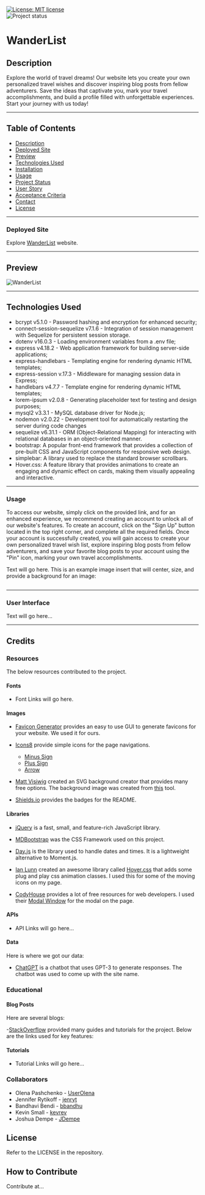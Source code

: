[![License: MIT license](https://img.shields.io/badge/License-MIT_license-success)](https://opensource.org/licenses/MIT)    
![Project status](https://img.shields.io/badge/Status-In%20Development-orange)

#  WanderList

## Description

Explore the world of travel dreams! Our website lets you create your own personalized travel wishes and discover inspiring blog posts from fellow adventurers. Save the ideas that captivate you, mark your travel accomplishments, and build a profile filled with unforgettable experiences. Start your journey with us today!

---
## Table of Contents
* [Description](#description)
* [Deployed Site](#deployed-site)
* [Preview](#preview)
* [Technologies Used](#technologies-used)
* [Installation](#installation)
* [Usage](#usage)
* [Project Status](#project-status)
* [User Story](#user-story)
* [Acceptance Criteria](#acceptance-criteria)
* [Contact](#contact)
* [License](#license)


---
### Deployed Site

Explore [WanderList](https://wanderlist.herokuapp.com/) website.

---
## Preview

![WanderList](./documentation/images/preview/preview.png)

---
## Technologies Used

* bcrypt v5.1.0 - Password hashing and encryption for enhanced security;
*  connect-session-sequelize v7.1.6 - Integration of session management with Sequelize for persistent session storage.
*  dotenv v16.0.3 - Loading environment variables from a .env file;
*  express v4.18.2 - Web application framework for building server-side applications;
*  express-handlebars - Templating engine for rendering dynamic HTML templates;
*  express-session v.17.3 - Middleware for managing session data in Express;
*  handlebars v4.7.7 - Template engine for rendering dynamic HTML templates;
*  lorem-ipsum v2.0.8 - Generating placeholder text for testing and design purposes;
*  mysql2 v3.3.1 - MySQL database driver for Node.js;
*  nodemon v2.0.22 - Development tool for automatically restarting the server during code changes
*  sequelize v6.31.1 - ORM (Object-Relational Mapping) for interacting with relational databases in an object-oriented manner.
*  bootstrap: A popular front-end framework that provides a collection of pre-built CSS and JavaScript components for responsive web design.
*  simplebar: A library used to replace the standard browser scrollbars.
*  Hover.css: A feature library that provides animations to create an engaging and dynamic effect on cards, making them visually appealing and interactive.

---
### Usage

To access our website, simply click on the provided link, and for an enhanced experience, we recommend creating an account to unlock all of our website's features. To create an account, click on the "Sign Up" button located in the top right corner, and complete all the required fields. Once your account is successfully created, you will gain access to create your own personalized travel wish list, explore inspiring blog posts from fellow adventurers, and save your favorite blog posts to your account using the "Pin" icon, marking your own travel accomplishments.


Text will go here.  This is an example image insert that will center, size, and provide a background for an image:
<p align="center"><kbd><img src="" alt="" style="max-width: 600px;"/> </kbd></p>

---
### User Interface

Text will go here...

---
## Credits
### Resources

The below resources contributed to the project.

#### Fonts

- Font Links will go here.

#### Images

- [Favicon Generator](https://favicon.io/favicon-generator/) provides an easy to use GUI to generate favicons for your website.  We used it for ours.

- [Icons8](https://icons8.com/icons/) provide simple icons for the page navigations.
  - [Minus Sign](https://icons8.com/icon/59837/minus)
  - [Plus Sign](https://icons8.com/icon/59864/plus)
  - [Arrow](https://icons8.com/icon/100040/up-arrow)
  
- [Matt Visiwig](https://twitter.com/MattVisiwig) created an SVG background creator that provides many free options.  The background image was created from [this](https://www.svgbackgrounds.com/) tool.

- [Shields.io](https://shields.io/) provides the badges for the README.

#### Libraries

- [jQuery](https://jquery.com/) is a fast, small, and feature-rich JavaScript library.

- [MDBootstrap](https://mdbootstrap.com/) was the CSS Framework used on this project.

- [Day.js](https://day.js.org/) is the library used to handle dates and times.  It is a lightweight alternative to Moment.js.

- [Ian Lunn](https://github.com/IanLunn) created an awesome library called [Hover.css](https://twitter.com/davidmacd) that adds some plug and play css animation classes.  I used this for some of the moving icons on my page.

- [CodyHouse](https://codyhouse.co/) provides a lot of free resources for web developers.  I used their [Modal Window](https://codyhouse.co/gem/modal-window/) for the modal on the page.

#### APIs

- API Links will go here...

#### Data

Here is where we got our data:

- [ChatGPT](https://chat.openai.com/) is a chatbot that uses GPT-3 to generate responses.  The chatbot was used to come up with the site name.

### Educational
#### Blog Posts

Here are several blogs:

-[StackOverflow](https://stackoverflow.com/) provided many guides and tutorials for the project.  Below are the links used for key features:

#### Tutorials

- Tutorial Links will go here...
  
### Collaborators

- Olena Pashchenko - [UserOlena](https://github.com/UserOlena)
- Jennifer Rytikoff - [jenryt](https://github.com/jenryt)
- Bandhavi Bendi - [bbandhu](https://github.com/bbandhu)
- Kevin Small - [kevrev](https://github.com/Kevrev)
- Joshua Dempe - [JDempe](https://github.com/JDempe)

## License

Refer to the LICENSE in the repository.

## How to Contribute

Contribute at...
